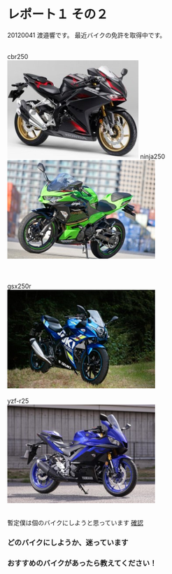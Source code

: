 # レポート１ その２

20120041 渡邉響です。
最近バイクの免許を取得中です。
<br><br>


cbr250<br>
![this is image](cbr250.jpg)
ninja250<br>
![this is image](Ninja250.jpg)<br><br>
<br><br>
gsx250r<br>
![this is image](gsx250r.jpg)<br><br>
yzf-r25<br>
![this is image](yzf-r25.jpg)<br><br>
</table>

暫定僕は個のバイクにしようと思っています
[確認](https://www.l-bike.com/lbcms/wp-content/uploads/2020/03/LB084_KAWASAKI_Ninja250_01.jpg) 


### どのバイクにしようか、迷っています
### おすすめのバイクがあったら教えてください！

